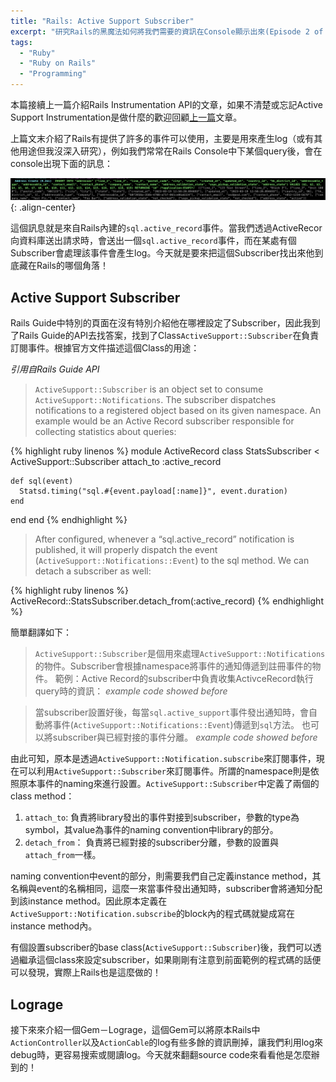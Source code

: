 ```yaml
---
title: "Rails: Active Support Subscriber"
excerpt: "研究Rails的黑魔法如何將我們需要的資訊在Console顯示出來(Episode 2 of 2)"
tags:
  - "Ruby"
  - "Ruby on Rails" 
  - "Programming"
---
```


本篇接續上一篇介紹Rails Instrumentation API的文章，如果不清楚或忘記Active Support Instrumentation是做什麼的歡迎回顧[上一篇](https://benwanghsien.github.io/RAILS-Instrumentation/)文章。

上篇文末介紹了Rails有提供了許多的事件可以使用，主要是用來產生log（或有其他用途但我沒深入研究），例如我們常常在Rails Console中下某個query後，會在console出現下面的訊息：

![sql.active_record事件](/assets/images/article_about/rails_sql_log.png){: .align-center}

這個訊息就是來自Rails內建的`sql.active_record`事件。當我們透過ActiveRecor向資料庫送出請求時，會送出一個`sql.active_record`事件，而在某處有個Subscriber會處理該事件會產生log。今天就是要來把這個Subscriber找出來他到底藏在Rails的哪個角落！

## Active Support Subscriber

Rails Guide中特別的頁面在沒有特別介紹他在哪裡設定了Subscriber，因此我到了Rails Guide的API去找答案，找到了Class`ActiveSupport::Subscriber`在負責訂閱事件。根據官方文件描述這個Class的用途：

*引用自Rails Guide API*

> `ActiveSupport::Subscriber` is an object set to consume `ActiveSupport::Notifications`. The subscriber dispatches notifications to a registered object based on its given namespace.
> An example would be an Active Record subscriber responsible for collecting statistics about queries:

{% highlight ruby linenos %}
module ActiveRecord
  class StatsSubscriber < ActiveSupport::Subscriber
    attach_to :active_record

    def sql(event)
      Statsd.timing("sql.#{event.payload[:name]}", event.duration)
    end
  end
end
{% endhighlight %}

> After configured, whenever a “sql.active_record” notification is published, it will properly dispatch the event (`ActiveSupport::Notifications::Event`) to the sql method.
> We can detach a subscriber as well:

{% highlight ruby linenos %}
ActiveRecord::StatsSubscriber.detach_from(:active_record)
{% endhighlight %}

簡單翻譯如下：

> `ActiveSupport::Subscriber`是個用來處理`ActiveSupport::Notifications`的物件。Subscriber會根據namespace將事件的通知傳遞到註冊事件的物件。
> 範例：Active Record的subscriber中負責收集ActivceRecord執行query時的資訊：
> *example code showed before*

> 當subscriber設置好後，每當`sql.active_support`事件發出通知時，會自動將事件(`ActiveSupport::Notifications::Event`)傳遞到`sql`方法。
> 也可以將subscriber與已經對接的事件分離。
> *example code showed before*

由此可知，原本是透過`ActiveSupport::Notification.subscribe`來訂閱事件，現在可以利用`ActiveSupport::Subscriber`來訂閱事件。所謂的namespace則是依照原本事件的naming來進行設置。`ActiveSupport::Subscriber`中定義了兩個的class method：
1. `attach_to`: 負責將library發出的事件對接到subscriber，參數的type為symbol，其value為事件的naming convention中library的部分。
2. `detach_from`： 負責將已經對接的subscriber分離，參數的設置與`attach_from`一樣。

naming convention中event的部分，則需要我們自己定義instance method，其名稱與event的名稱相同，這麼一來當事件發出通知時，subscriber會將通知分配到該instance method。因此原本定義在`ActiveSupport::Notification.subscribe`的block內的程式碼就變成寫在instance method內。

有個設置subscriber的base class(`ActiveSupport::Subscriber`)後，我們可以透過繼承這個class來設定subscriber，如果剛剛有注意到前面範例的程式碼的話便可以發現，實際上Rails也是這麼做的！

## Lograge

接下來來介紹一個Gem－Lograge，這個Gem可以將原本Rails中`ActionController`以及`ActionCable`的log有些多餘的資訊刪掉，讓我們利用log來debug時，更容易搜索或閱讀log。今天就來翻翻source code來看看他是怎麼辦到的！
